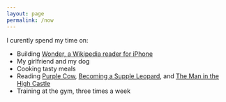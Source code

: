 ```yaml
---
layout: page
permalink: /now
---
```


I curently spend my time on:

- Building [Wonder, a Wikipedia reader for iPhone](/wonder)
- My girlfriend and my dog
- Cooking tasty meals
- Reading [Purple Cow](http://www.amazon.com/dp/1591843170?tag=jonathanthiry-20), [Becoming a Supple Leopard](http://www.amazon.com/dp/1628600837?tag=jonathanthiry-20), and [The Man in the High Castle](http://www.amazon.com/dp/0547572484?tag=jonathanthiry-20)
- Training at the gym, three times a week
